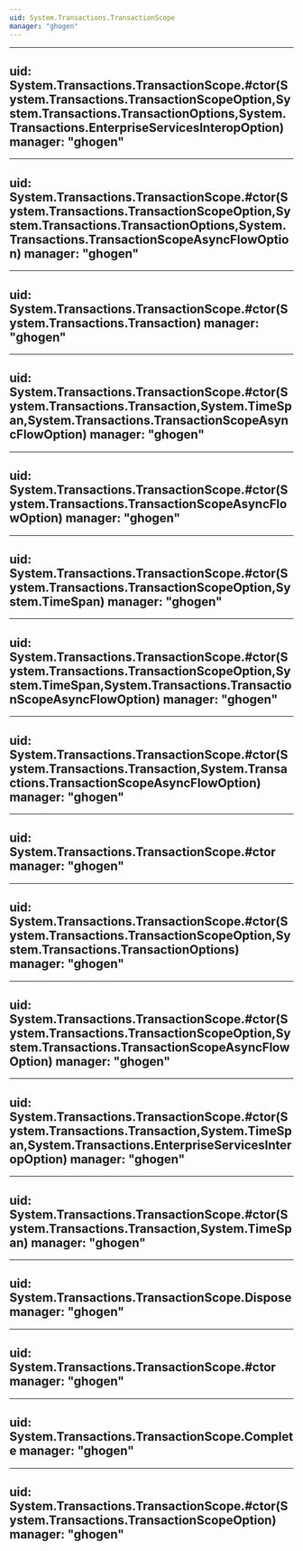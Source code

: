 ```yaml
---
uid: System.Transactions.TransactionScope
manager: "ghogen"
---
```


---
uid: System.Transactions.TransactionScope.#ctor(System.Transactions.TransactionScopeOption,System.Transactions.TransactionOptions,System.Transactions.EnterpriseServicesInteropOption)
manager: "ghogen"
---

---
uid: System.Transactions.TransactionScope.#ctor(System.Transactions.TransactionScopeOption,System.Transactions.TransactionOptions,System.Transactions.TransactionScopeAsyncFlowOption)
manager: "ghogen"
---

---
uid: System.Transactions.TransactionScope.#ctor(System.Transactions.Transaction)
manager: "ghogen"
---

---
uid: System.Transactions.TransactionScope.#ctor(System.Transactions.Transaction,System.TimeSpan,System.Transactions.TransactionScopeAsyncFlowOption)
manager: "ghogen"
---

---
uid: System.Transactions.TransactionScope.#ctor(System.Transactions.TransactionScopeAsyncFlowOption)
manager: "ghogen"
---

---
uid: System.Transactions.TransactionScope.#ctor(System.Transactions.TransactionScopeOption,System.TimeSpan)
manager: "ghogen"
---

---
uid: System.Transactions.TransactionScope.#ctor(System.Transactions.TransactionScopeOption,System.TimeSpan,System.Transactions.TransactionScopeAsyncFlowOption)
manager: "ghogen"
---

---
uid: System.Transactions.TransactionScope.#ctor(System.Transactions.Transaction,System.Transactions.TransactionScopeAsyncFlowOption)
manager: "ghogen"
---

---
uid: System.Transactions.TransactionScope.#ctor
manager: "ghogen"
---

---
uid: System.Transactions.TransactionScope.#ctor(System.Transactions.TransactionScopeOption,System.Transactions.TransactionOptions)
manager: "ghogen"
---

---
uid: System.Transactions.TransactionScope.#ctor(System.Transactions.TransactionScopeOption,System.Transactions.TransactionScopeAsyncFlowOption)
manager: "ghogen"
---

---
uid: System.Transactions.TransactionScope.#ctor(System.Transactions.Transaction,System.TimeSpan,System.Transactions.EnterpriseServicesInteropOption)
manager: "ghogen"
---

---
uid: System.Transactions.TransactionScope.#ctor(System.Transactions.Transaction,System.TimeSpan)
manager: "ghogen"
---

---
uid: System.Transactions.TransactionScope.Dispose
manager: "ghogen"
---

---
uid: System.Transactions.TransactionScope.#ctor
manager: "ghogen"
---

---
uid: System.Transactions.TransactionScope.Complete
manager: "ghogen"
---

---
uid: System.Transactions.TransactionScope.#ctor(System.Transactions.TransactionScopeOption)
manager: "ghogen"
---
